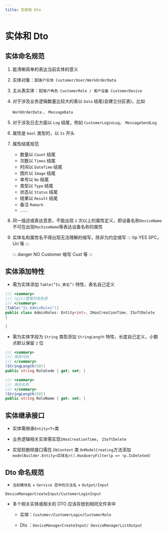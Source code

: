 ```yaml
---
title: 实体和 Dto
---
```


# 实体和 Dto

## 实体命名规范

1. 能清晰简单的表达当前实体的意义

2. 实体对象：如`客户实体 Customer/User/WorkOrderData`

3. 主从表实体：如`客户角色 CustomerRole / 客户设备 CustomerDevice`

4. 对于涉及业务逻辑数量比较大的表以 `Data` 结尾(会建立分区表)，比如

   `WorkOrderData` 、 `MessageData`

5. 对于涉及日志方面以 `Log` 结尾，例如 `CustomerLoginLog`、 `MessageSendLog`

6. 属性是 `bool` 类型的，以 `Is` 开头

7. 属性结尾规范

   - 数量以 `Count` 结尾
   - 次数以 `Times` 结尾
   - 时间以 `DateTime` 结尾
   - 图片以 `Image` 结尾
   - 单号以 `No` 结尾
   - 类型以 `Type` 结尾
   - 状态以 `Status` 结尾
   - 结果以 `Result` 结尾
   - 备注 `Remark`
   - ......

8. 同一描述或表达意思，不能出现 `2` 次以上的属性定义，即设备名称`DeviceName`不可在出现`MachineName`等表达设备名称的属性

9. 实体名和属性名不得出现无法理解的缩写，除非为约定缩写
   ::: tip YES
   SPC， Url 等
   :::

   ::: danger NO
   Customer 缩写 Cust 等
   :::

## 实体添加特性

- 需为实体添加 `Table(“Is_表名”)` 特性，表名自己定义

```csharp
/// <summary>
/// (pjt)管理员角色表
/// </summary>
[Table("Is_AdminRoles")]
public class AdminRoles: Entity<int>, IHasCreationTime, ISoftDelete
{

}
```

- 需为实体字段为 `String` 类型添加 `StringLength` 特性，长度自己定义，小数点默认保留 `2` 位

```csharp
/// <summary>
/// 角色代码
/// </summary>
[StringLength(50)]
public string RoleCode { get; set; }

/// <summary>
/// 角色名称
/// </summary>
[StringLength(50)]
public string RoleName { get; set; }
```

## 实体继承接口

- 实体需继承`Entity<T>`类

- 业务逻辑相关实体需实现`IHasCreationTime`， `ISoftDelete`

- 实现软删除接口需在 `DbContext` 类 `OnModelCreating`方法添加`modelBuilder.Entity<实体名>().HasQueryFilter(p => !p.IsDeleted)`

## Dto 命名规范

- `当前模块名` + `Service 层中的方法名` + `Output/Input`

```
DeviceManagerCreateInput/CustomerLoginInput
```

- 多个相关实体或相关的 DTO 应该存放到相同文件夹中

  - 实体：`Customer/CustomerLogin/CustomerRole`

  - Dto ：`DeviceManagerCreateInput/ DeviceManagerListOutput`
